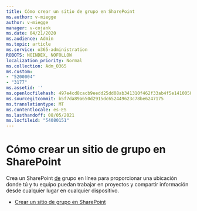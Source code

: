 ```yaml
---
title: Cómo crear un sitio de grupo en SharePoint
ms.author: v-miegge
author: v-miegge
manager: v-cojank
ms.date: 04/21/2020
ms.audience: Admin
ms.topic: article
ms.service: o365-administration
ROBOTS: NOINDEX, NOFOLLOW
localization_priority: Normal
ms.collection: Adm_O365
ms.custom:
- "5200004"
- "3177"
ms.assetid: ''
ms.openlocfilehash: 497e4cd8cacb9eedd25dd08ab341310f462f33ab4f5e1410058f34e99d2e7d75
ms.sourcegitcommit: b5f7da89a650d2915dc652449623c78be6247175
ms.translationtype: MT
ms.contentlocale: es-ES
ms.lasthandoff: 08/05/2021
ms.locfileid: "54080151"
---
```

# <a name="how-to-create-a-team-site-in-sharepoint"></a>Cómo crear un sitio de grupo en SharePoint

Crea un SharePoint [de](https://support.office.com/article/what-is-a-sharepoint-team-site-75545757-36c3-46a7-beed-0aaa74f0401e) grupo en línea para proporcionar una ubicación donde tú y tu equipo puedan trabajar en proyectos y compartir información desde cualquier lugar en cualquier dispositivo.

* [Crear un sitio de grupo en SharePoint](https://support.office.com/article/create-a-team-site-in-sharepoint-ef10c1e7-15f3-42a3-98aa-b5972711777d)